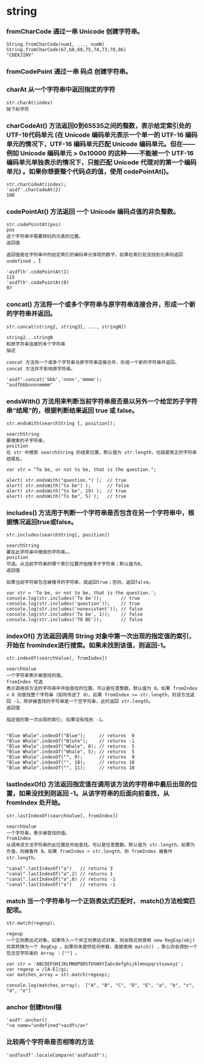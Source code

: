 # string

### fromCharCode    通过一串 Unicode 创建字符串。
```
String.fromCharCode(num1, ..., numN) 
String.fromCharCode(67,68,69,75,74,73,78,86) 
"CDEKJINV"
```

### fromCodePoint    通过一串 码点 创建字符串。



### charAt 从一个字符串中返回指定的字符
```
str.charAt(index)
按下标字符
```

### charCodeAt()    方法返回0到65535之间的整数，表示给定索引处的UTF-16代码单元 (在 Unicode 编码单元表示一个单一的 UTF-16 编码单元的情况下，UTF-16 编码单元匹配 Unicode 编码单元。但在——例如 Unicode 编码单元 > 0x10000 的这种——不能被一个 UTF-16 编码单元单独表示的情况下，只能匹配 Unicode 代理对的第一个编码单元) 。如果你想要整个代码点的值，使用 codePointAt()。
```
str.charCodeAt(index);
'asdf'.charCodeAt(2)
100
```

### codePointAt() 方法返回 一个 Unicode 编码点值的非负整数。
```
str.codePointAt(pos)
pos
这个字符串中需要转码的元素的位置。
返回值

返回值是在字符串中的给定索引的编码单元体现的数字，如果在索引处没找到元素则返回 undefined 。Ï

'asdflh'.codePointAt(1)
115
'asdflh'.codePointAt(0)
97
```

### concat() 方法将一个或多个字符串与原字符串连接合并，形成一个新的字符串并返回。
```
str.concat(string2, string3[, ..., stringN])

string2...stringN
和原字符串连接的多个字符串
描述

concat 方法将一个或多个字符串与原字符串连接合并，形成一个新的字符串并返回。 concat 方法并不影响原字符串。

'asdf'.concat('bbb','nnnn','mmmm');
"asdfbbbnnnnmmmm"
```

### endsWith()   方法用来判断当前字符串是否是以另外一个给定的子字符串“结尾”的，根据判断结果返回 true 或 false。
```
str.endsWith(searchString [, position]);

searchString
要搜索的子字符串。
position
在 str 中搜索 searchString 的结束位置，默认值为 str.length，也就是真正的字符串结尾处。

var str = "To be, or not to be, that is the question.";

alert( str.endsWith("question.") );  // true
alert( str.endsWith("to be") );      // false
alert( str.endsWith("to be", 19) );  // true
alert( str.endsWith("To be", 5) );   // true
```

### includes()   方法用于判断一个字符串是否包含在另一个字符串中，根据情况返回true或false。
```
str.includes(searchString[, position])

searchString
要在此字符串中搜索的字符串。。
position
可选。从当前字符串的哪个索引位置开始搜寻子字符串；默认值为0。
返回值

如果当前字符串包含被搜寻的字符串，就返回true；否则，返回false。

var str = 'To be, or not to be, that is the question.';
console.log(str.includes('To be'));       // true
console.log(str.includes('question'));    // true
console.log(str.includes('nonexistent')); // false
console.log(str.includes('To be', 1));    // false
console.log(str.includes('TO BE'));       // false
```
### indexOf()  方法返回调用  String 对象中第一次出现的指定值的索引，开始在 fromIndex进行搜索。如果未找到该值，则返回-1。
```
str.indexOf(searchValue[, fromIndex])

searchValue
一个字符串表示被查找的值。
fromIndex 可选
表示调用该方法的字符串中开始查找的位置。可以是任意整数。默认值为 0。如果 fromIndex < 0 则查找整个字符串（如同传进了 0）。如果 fromIndex >= str.length，则该方法返回 -1，除非被查找的字符串是一个空字符串，此时返回 str.length。
返回值

指定值的第一次出现的索引; 如果没有找到 -1。


"Blue Whale".indexOf("Blue");     // returns  0
"Blue Whale".indexOf("Blute");    // returns -1
"Blue Whale".indexOf("Whale", 0); // returns  5
"Blue Whale".indexOf("Whale", 5); // returns  5
"Blue Whale".indexOf("", 9);      // returns  9
"Blue Whale".indexOf("", 10);     // returns 10
"Blue Whale".indexOf("", 11);     // returns 10
```

### lastIndexOf()  方法返回指定值在调用该方法的字符串中最后出现的位置，如果没找到则返回 -1。从该字符串的后面向前查找，从 fromIndex 处开始。
```
str.lastIndexOf(searchValue[, fromIndex])

searchValue
一个字符串，表示被查找的值。
fromIndex
从调用该方法字符串的此位置处开始查找。可以是任意整数。默认值为 str.length。如果为负值，则被看作 0。如果 fromIndex > str.length，则 fromIndex 被看作 str.length。

"canal".lastIndexOf("a")   // returns 3
"canal".lastIndexOf("a",2) // returns 1
"canal".lastIndexOf("a",0) // returns -1
"canal".lastIndexOf("x")   // returns -1
```

### match  当一个字符串与一个正则表达式匹配时， match()方法检索匹配项。
```
str.match(regexp);

regexp
一个正则表达式对象。如果传入一个非正则表达式对象，则会隐式地使用 new RegExp(obj) 将其转换为一个 RegExp 。如果你未提供任何参数，直接使用 match() ，那么你会得到一个包含空字符串的 Array ：[""] 。

var str = 'ABCDEFGHIJKLMNOPQRSTUVWXYZabcdefghijklmnopqrstuvwxyz';
var regexp = /[A-E]/gi;
var matches_array = str.match(regexp);

console.log(matches_array);  ["A", "B", "C", "D", "E", "a", "b", "c", "d", "e"]
```

### anchor  创建html锚
```
'asdf'.anchor()
"<a name="undefined">asdf</a>"
```

### 比较两个字符串是否相等的方法
```
'asdfasdf'.localeCompare('asdfasdf');
```

